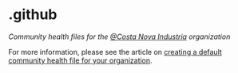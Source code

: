 # .github

*Community health files for the [@Costa Nova Industria](https://github.com/costanovaindustria) organization*

For more information, please see the article on [creating a default community health file for your organization](https://help.github.com/en/articles/creating-a-default-community-health-file-for-your-organization).
